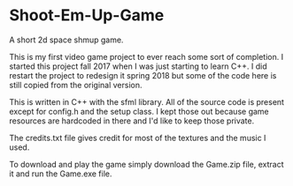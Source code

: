 # Shoot-Em-Up-Game
A short 2d space shmup game.

This is my first video game project to ever reach some sort of completion. I started this project fall 2017 when I was just starting to learn C++. I did restart the project to redesign it spring 2018 but some of the code here is still copied from the original version.

This is written in C++ with the sfml library. All of the source code is present except for config.h and the setup class. I kept those out because game resources are hardcoded in there and I'd like to keep those private.

The credits.txt file gives credit for most of the textures and the music I used.

To download and play the game simply download the Game.zip file, extract it and run the Game.exe file.
